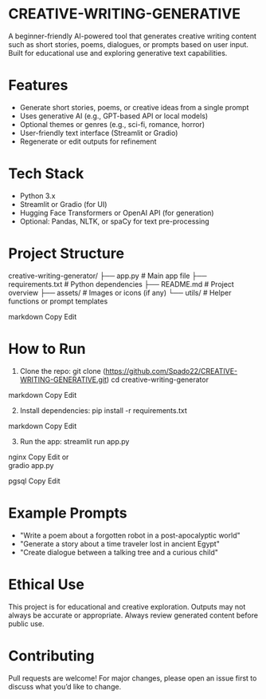 # CREATIVE-WRITING-GENERATIVE

A beginner-friendly AI-powered tool that generates creative writing content such as short stories, poems, dialogues, or prompts based on user input. Built for educational use and exploring generative text capabilities.

# Features

-  Generate short stories, poems, or creative ideas from a single prompt
-  Uses generative AI (e.g., GPT-based API or local models)
-  Optional themes or genres (e.g., sci-fi, romance, horror)
-  User-friendly text interface (Streamlit or Gradio)
-  Regenerate or edit outputs for refinement

# Tech Stack

- Python 3.x
- Streamlit or Gradio (for UI)
- Hugging Face Transformers or OpenAI API (for generation)
- Optional: Pandas, NLTK, or spaCy for text pre-processing

# Project Structure

creative-writing-generator/
├── app.py # Main app file
├── requirements.txt # Python dependencies
├── README.md # Project overview
├── assets/ # Images or icons (if any)
└── utils/ # Helper functions or prompt templates

markdown
Copy
Edit

# How to Run

1. Clone the repo:
git clone (https://github.com/Spado22/CREATIVE-WRITING-GENERATIVE.git)
cd creative-writing-generator

markdown
Copy
Edit

2. Install dependencies:
pip install -r requirements.txt

markdown
Copy
Edit

3. Run the app:
streamlit run app.py

nginx
Copy
Edit
or  
gradio app.py

pgsql
Copy
Edit

# Example Prompts

- "Write a poem about a forgotten robot in a post-apocalyptic world"
- "Generate a story about a time traveler lost in ancient Egypt"
- "Create dialogue between a talking tree and a curious child"

# Ethical Use

This project is for educational and creative exploration. Outputs may not always be accurate or appropriate. Always review generated content before public use.

# Contributing

Pull requests are welcome! For major changes, please open an issue first to discuss what you’d like to change.




